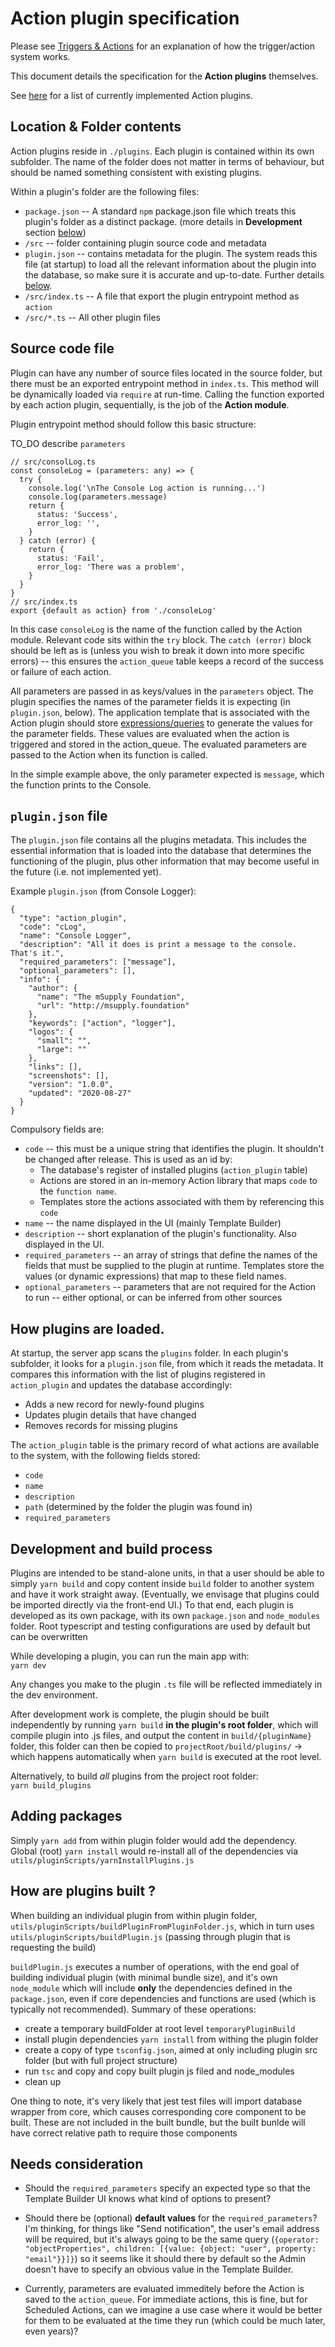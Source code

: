# Action plugin specification

Please see [Triggers & Actions](./Triggers-and-Actions.md) for an explanation of how the trigger/action system works.

This document details the specification for the **Action plugins** themselves.

See [here](./List-of-Action-plugins.md) for a list of currently implemented Action plugins.

## Location & Folder contents

Action plugins reside in `./plugins`. Each plugin is contained within its own subfolder. The name of the folder does not matter in terms of behaviour, but should be named something consistent with existing plugins.

Within a plugin's folder are the following files:

- `package.json` -- A standard `npm` package.json file which treats this plugin's folder as a distinct package. (more details in **Development** section [below](#development))
- `/src` -- folder containing plugin source code and metadata
- `plugin.json` -- contains metadata for the plugin. The system reads this file (at startup) to load all the relevant information about the plugin into the database, so make sure it is accurate and up-to-date. Further details [below](#plugin).
- `/src/index.ts` -- A file that export the plugin entrypoint method as `action`
- `/src/*.ts` -- All other plugin files

## Source code file

Plugin can have any number of source files located in the source folder, but there must be an exported entrypoint method in `index.ts`. This method will be dynamically loaded via `require` at run-time.
Calling the function exported by each action plugin, sequentially, is the job of the **Action module**.

Plugin entrypoint method should follow this basic structure:

TO_DO describe `parameters`

```
// src/consolLog.ts
const consoleLog = (parameters: any) => {
  try {
    console.log('\nThe Console Log action is running...')
    console.log(parameters.message)
    return {
      status: 'Success',
      error_log: '',
    }
  } catch (error) {
    return {
      status: 'Fail',
      error_log: 'There was a problem',
    }
  }
}
// src/index.ts
export {default as action} from './consoleLog'
```

In this case `consoleLog` is the name of the function called by the Action module. Relevant code sits within the `try` block. The `catch (error)` block should be left as is (unless you wish to break it down into more specific errors) -- this ensures the `action_queue` table keeps a record of the success or failure of each action.

All parameters are passed in as keys/values in the `parameters` object. The plugin specifies the names of the parameter fields it is expecting (in `plugin.json`, below). The application template that is associated with the Action plugin should store [expressions/queries](./Query-Syntax.md) to generate the values for the parameter fields. These values are evaluated when the action is triggered and stored in the action_queue. The evaluated parameters are passed to the Action when its function is called.

In the simple example above, the only parameter expected is `message`, which the function prints to the Console.

<a name="plugin"></a>

## `plugin.json` file

The `plugin.json` file contains all the plugins metadata. This includes the essential information that is loaded into the database that determines the functioning of the plugin, plus other information that may become useful in the future (i.e. not implemented yet).

Example `plugin.json` (from Console Logger):

```
{
  "type": "action_plugin",
  "code": "cLog",
  "name": "Console Logger",
  "description": "All it does is print a message to the console. That's it.",
  "required_parameters": ["message"],
  "optional_parameters": [],
  "info": {
    "author": {
      "name": "The mSupply Foundation",
      "url": "http://msupply.foundation"
    },
    "keywords": ["action", "logger"],
    "logos": {
      "small": "",
      "large": ""
    },
    "links": [],
    "screenshots": [],
    "version": "1.0.0",
    "updated": "2020-08-27"
  }
}
```

Compulsory fields are:

- `code` -- this must be a unique string that identifies the plugin. It shouldn't be changed after release. This is used as an id by:
  - The database's register of installed plugins (`action_plugin` table)
  - Actions are stored in an in-memory Action library that maps `code` to the `function name`.
  - Templates store the actions associated with them by referencing this `code`
- `name` -- the name displayed in the UI (mainly Template Builder)
- `description` -- short explanation of the plugin's functionality. Also displayed in the UI.
- `required_parameters` -- an array of strings that define the names of the fields that must be supplied to the plugin at runtime. Templates store the values (or dynamic expressions) that map to these field names.
- `optional_parameters` -- parameters that are not required for the Action to run -- either optional, or can be inferred from other sources

## How plugins are loaded.

At startup, the server app scans the `plugins` folder. In each plugin's subfolder, it looks for a `plugin.json` file, from which it reads the metadata. It compares this information with the list of plugins registered in `action_plugin` and updates the database accordingly:

- Adds a new record for newly-found plugins
- Updates plugin details that have changed
- Removes records for missing plugins

The `action_plugin` table is the primary record of what actions are available to the system, with the following fields stored:

- `code`
- `name`
- `description`
- `path` (determined by the folder the plugin was found in)
- `required_parameters`

<a name="development"></a>

## Development and build process

Plugins are intended to be stand-alone units, in that a user should be able to simply `yarn build` and copy content inside `build` folder to another system and have it work straight away. (Eventually, we envisage that plugins could be imported directly via the front-end UI.) To that end, each plugin is developed as its own package, with its own `package.json` and `node_modules` folder. Root typescript and testing configurations are used by default but can be overwritten

While developing a plugin, you can run the main app with:  
`yarn dev`

Any changes you make to the plugin `.ts` file will be reflected immediately in the dev environment.

After development work is complete, the plugin should be built independently by running `yarn build` **in the plugin's root folder**, which will compile plugin into .js files, and output the content in `build/{pluginName}` folder, this folder can then be copied to `projectRoot/build/plugins/` -> which happens automatically when `yarn build` is executed at the root level.

Alternatively, to build _all_ plugins from the project root folder:  
`yarn build_plugins`

## Adding packages

Simply `yarn add` from within plugin folder would add the dependency. Global (root) `yarn install` would re-install all of the dependencies via `utils/pluginScripts/yarnInstallPlugins.js`

## How are plugins built ?

When building an individual plugin from within plugin folder, `utils/pluginScripts/buildPluginFromPluginFolder.js`, which in turn uses `utils/pluginScripts/buildPlugin.js` (passing through plugin that is requesting the build)

`buildPlugin.js` executes a number of operations, with the end goal of building individual plugin (with minimal bundle size), and it's own `node_module` which will include **only** the dependencies defined in the `package.json`, even if core dependencies and functions are used (which is typically not recommended). Summary of these operations:

- create a temporary buildFolder at root level `temporaryPluginBuild`
- install plugin dependencies `yarn install` from withing the plugin folder
- create a copy of type `tsconfig.json`, aimed at only including plugin src folder (but with full project structure)
- run `tsc` and copy and copy built plugin js filed and node_modules
- clean up

One thing to note, it's very likely that jest test files will import database wrapper from core, which causes corresponding core component to be built. These are not included in the built bundle, but the built bunlde will have correct relative path to require those components

## Needs consideration

- Should the `required_parameters` specify an expected type so that the Template Builder UI knows what kind of options to present?

- Should there be (optional) **default values** for the `required_parameters`? I'm thinking, for things like "Send notification", the user's email address will be required, but it's always going to be the same query (`{operator: "objectProperties", children: [{value: {object: "user", property: "email"}}]}`) so it seems like it should there by default so the Admin doesn't have to specify an obvious value in the Template Builder.

- Currently, parameters are evaluated immeditely before the Action is saved to the `action_queue`. For immediate actions, this is fine, but for Scheduled Actions, can we imagine a use case where it would be better for them to be evaluated at the time they run (which could be much later, even years)?
